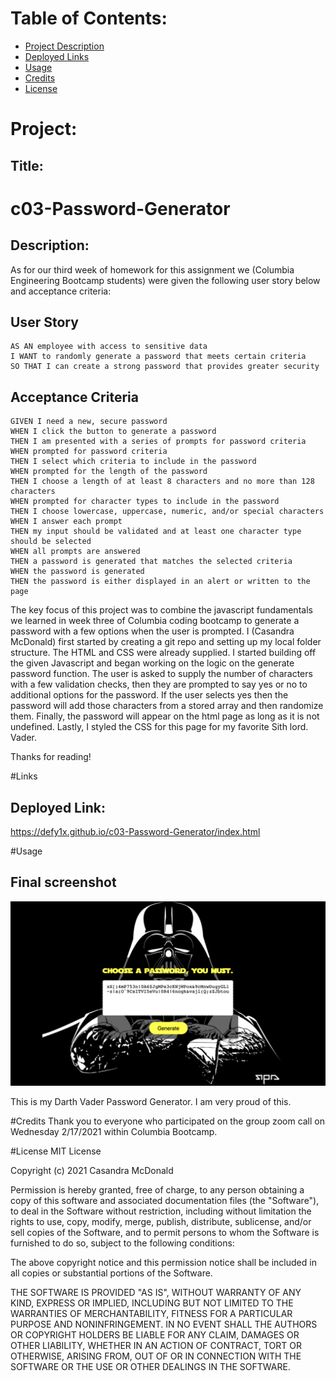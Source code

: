 # Table of Contents:
* [Project Description](#Project)
* [Deployed Links](#Links)
* [Usage](#Usage)
* [Credits](#Credits)
* [License](#License)

# Project:
## Title:
# c03-Password-Generator

## Description:
As for our third week of homework for this assignment we (Columbia Engineering Bootcamp students) were given the following user story below and acceptance criteria:

## User Story

```
AS AN employee with access to sensitive data
I WANT to randomly generate a password that meets certain criteria
SO THAT I can create a strong password that provides greater security
```

## Acceptance Criteria

```
GIVEN I need a new, secure password
WHEN I click the button to generate a password
THEN I am presented with a series of prompts for password criteria
WHEN prompted for password criteria
THEN I select which criteria to include in the password
WHEN prompted for the length of the password
THEN I choose a length of at least 8 characters and no more than 128 characters
WHEN prompted for character types to include in the password
THEN I choose lowercase, uppercase, numeric, and/or special characters
WHEN I answer each prompt
THEN my input should be validated and at least one character type should be selected
WHEN all prompts are answered
THEN a password is generated that matches the selected criteria
WHEN the password is generated
THEN the password is either displayed in an alert or written to the page
```

The key focus of this project was to combine the javascript fundamentals we learned in week three of Columbia coding bootcamp to generate a password with a few options when the user is prompted. I (Casandra McDonald) first started by creating a git repo and setting up my local folder structure. The HTML and CSS were already supplied. I started building off the given Javascript and began working on the logic on the generate password function. The user is asked to supply the number of characters with a few validation checks, then they are prompted to say yes or no to additional options for the password. If the user selects yes then the password will add those characters from a stored array and then randomize them. Finally, the password will appear on the html page as long as it is not undefined. Lastly, I styled the CSS for this page for my favorite Sith lord. Vader.

Thanks for reading!

#Links
## Deployed Link:
https://defy1x.github.io/c03-Password-Generator/index.html

#Usage
## Final screenshot
![This is the final deployed screenshot of the password generator](requirements/screenshot.png)

This is my Darth Vader Password Generator. I am very proud of this.

#Credits
Thank you to everyone who participated on the group zoom call on Wednesday 2/17/2021 within Columbia Bootcamp.

#License
MIT License

Copyright (c) 2021 Casandra McDonald

Permission is hereby granted, free of charge, to any person obtaining a copy
of this software and associated documentation files (the "Software"), to deal
in the Software without restriction, including without limitation the rights
to use, copy, modify, merge, publish, distribute, sublicense, and/or sell
copies of the Software, and to permit persons to whom the Software is
furnished to do so, subject to the following conditions:

The above copyright notice and this permission notice shall be included in all
copies or substantial portions of the Software.

THE SOFTWARE IS PROVIDED "AS IS", WITHOUT WARRANTY OF ANY KIND, EXPRESS OR
IMPLIED, INCLUDING BUT NOT LIMITED TO THE WARRANTIES OF MERCHANTABILITY,
FITNESS FOR A PARTICULAR PURPOSE AND NONINFRINGEMENT. IN NO EVENT SHALL THE
AUTHORS OR COPYRIGHT HOLDERS BE LIABLE FOR ANY CLAIM, DAMAGES OR OTHER
LIABILITY, WHETHER IN AN ACTION OF CONTRACT, TORT OR OTHERWISE, ARISING FROM,
OUT OF OR IN CONNECTION WITH THE SOFTWARE OR THE USE OR OTHER DEALINGS IN THE
SOFTWARE.
